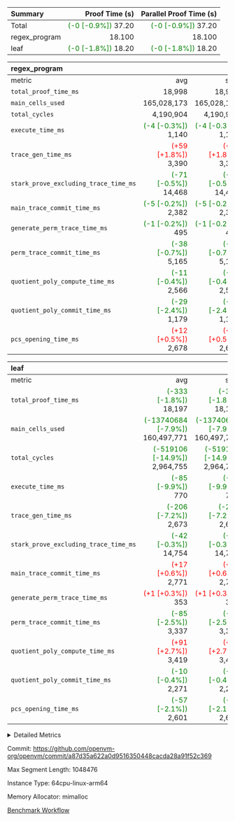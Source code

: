| Summary | Proof Time (s) | Parallel Proof Time (s) |
|:---|---:|---:|
| Total | <span style='color: green'>(-0 [-0.9%])</span> 37.20 | <span style='color: green'>(-0 [-0.9%])</span> 37.20 |
| regex_program |  18.100 |  18.100 |
| leaf | <span style='color: green'>(-0 [-1.8%])</span> 18.20 | <span style='color: green'>(-0 [-1.8%])</span> 18.20 |


| regex_program |||||
|:---|---:|---:|---:|---:|
|metric|avg|sum|max|min|
| `total_proof_time_ms ` |  18,998 |  18,998 |  18,998 |  18,998 |
| `main_cells_used     ` |  165,028,173 |  165,028,173 |  165,028,173 |  165,028,173 |
| `total_cycles        ` |  4,190,904 |  4,190,904 |  4,190,904 |  4,190,904 |
| `execute_time_ms     ` | <span style='color: green'>(-4 [-0.3%])</span> 1,140 | <span style='color: green'>(-4 [-0.3%])</span> 1,140 | <span style='color: green'>(-4 [-0.3%])</span> 1,140 | <span style='color: green'>(-4 [-0.3%])</span> 1,140 |
| `trace_gen_time_ms   ` | <span style='color: red'>(+59 [+1.8%])</span> 3,390 | <span style='color: red'>(+59 [+1.8%])</span> 3,390 | <span style='color: red'>(+59 [+1.8%])</span> 3,390 | <span style='color: red'>(+59 [+1.8%])</span> 3,390 |
| `stark_prove_excluding_trace_time_ms` | <span style='color: green'>(-71 [-0.5%])</span> 14,468 | <span style='color: green'>(-71 [-0.5%])</span> 14,468 | <span style='color: green'>(-71 [-0.5%])</span> 14,468 | <span style='color: green'>(-71 [-0.5%])</span> 14,468 |
| `main_trace_commit_time_ms` | <span style='color: green'>(-5 [-0.2%])</span> 2,382 | <span style='color: green'>(-5 [-0.2%])</span> 2,382 | <span style='color: green'>(-5 [-0.2%])</span> 2,382 | <span style='color: green'>(-5 [-0.2%])</span> 2,382 |
| `generate_perm_trace_time_ms` | <span style='color: green'>(-1 [-0.2%])</span> 495 | <span style='color: green'>(-1 [-0.2%])</span> 495 | <span style='color: green'>(-1 [-0.2%])</span> 495 | <span style='color: green'>(-1 [-0.2%])</span> 495 |
| `perm_trace_commit_time_ms` | <span style='color: green'>(-38 [-0.7%])</span> 5,165 | <span style='color: green'>(-38 [-0.7%])</span> 5,165 | <span style='color: green'>(-38 [-0.7%])</span> 5,165 | <span style='color: green'>(-38 [-0.7%])</span> 5,165 |
| `quotient_poly_compute_time_ms` | <span style='color: green'>(-11 [-0.4%])</span> 2,566 | <span style='color: green'>(-11 [-0.4%])</span> 2,566 | <span style='color: green'>(-11 [-0.4%])</span> 2,566 | <span style='color: green'>(-11 [-0.4%])</span> 2,566 |
| `quotient_poly_commit_time_ms` | <span style='color: green'>(-29 [-2.4%])</span> 1,179 | <span style='color: green'>(-29 [-2.4%])</span> 1,179 | <span style='color: green'>(-29 [-2.4%])</span> 1,179 | <span style='color: green'>(-29 [-2.4%])</span> 1,179 |
| `pcs_opening_time_ms ` | <span style='color: red'>(+12 [+0.5%])</span> 2,678 | <span style='color: red'>(+12 [+0.5%])</span> 2,678 | <span style='color: red'>(+12 [+0.5%])</span> 2,678 | <span style='color: red'>(+12 [+0.5%])</span> 2,678 |

| leaf |||||
|:---|---:|---:|---:|---:|
|metric|avg|sum|max|min|
| `total_proof_time_ms ` | <span style='color: green'>(-333 [-1.8%])</span> 18,197 | <span style='color: green'>(-333 [-1.8%])</span> 18,197 | <span style='color: green'>(-333 [-1.8%])</span> 18,197 | <span style='color: green'>(-333 [-1.8%])</span> 18,197 |
| `main_cells_used     ` | <span style='color: green'>(-13740684 [-7.9%])</span> 160,497,771 | <span style='color: green'>(-13740684 [-7.9%])</span> 160,497,771 | <span style='color: green'>(-13740684 [-7.9%])</span> 160,497,771 | <span style='color: green'>(-13740684 [-7.9%])</span> 160,497,771 |
| `total_cycles        ` | <span style='color: green'>(-519106 [-14.9%])</span> 2,964,755 | <span style='color: green'>(-519106 [-14.9%])</span> 2,964,755 | <span style='color: green'>(-519106 [-14.9%])</span> 2,964,755 | <span style='color: green'>(-519106 [-14.9%])</span> 2,964,755 |
| `execute_time_ms     ` | <span style='color: green'>(-85 [-9.9%])</span> 770 | <span style='color: green'>(-85 [-9.9%])</span> 770 | <span style='color: green'>(-85 [-9.9%])</span> 770 | <span style='color: green'>(-85 [-9.9%])</span> 770 |
| `trace_gen_time_ms   ` | <span style='color: green'>(-206 [-7.2%])</span> 2,673 | <span style='color: green'>(-206 [-7.2%])</span> 2,673 | <span style='color: green'>(-206 [-7.2%])</span> 2,673 | <span style='color: green'>(-206 [-7.2%])</span> 2,673 |
| `stark_prove_excluding_trace_time_ms` | <span style='color: green'>(-42 [-0.3%])</span> 14,754 | <span style='color: green'>(-42 [-0.3%])</span> 14,754 | <span style='color: green'>(-42 [-0.3%])</span> 14,754 | <span style='color: green'>(-42 [-0.3%])</span> 14,754 |
| `main_trace_commit_time_ms` | <span style='color: red'>(+17 [+0.6%])</span> 2,771 | <span style='color: red'>(+17 [+0.6%])</span> 2,771 | <span style='color: red'>(+17 [+0.6%])</span> 2,771 | <span style='color: red'>(+17 [+0.6%])</span> 2,771 |
| `generate_perm_trace_time_ms` | <span style='color: red'>(+1 [+0.3%])</span> 353 | <span style='color: red'>(+1 [+0.3%])</span> 353 | <span style='color: red'>(+1 [+0.3%])</span> 353 | <span style='color: red'>(+1 [+0.3%])</span> 353 |
| `perm_trace_commit_time_ms` | <span style='color: green'>(-85 [-2.5%])</span> 3,337 | <span style='color: green'>(-85 [-2.5%])</span> 3,337 | <span style='color: green'>(-85 [-2.5%])</span> 3,337 | <span style='color: green'>(-85 [-2.5%])</span> 3,337 |
| `quotient_poly_compute_time_ms` | <span style='color: red'>(+91 [+2.7%])</span> 3,419 | <span style='color: red'>(+91 [+2.7%])</span> 3,419 | <span style='color: red'>(+91 [+2.7%])</span> 3,419 | <span style='color: red'>(+91 [+2.7%])</span> 3,419 |
| `quotient_poly_commit_time_ms` | <span style='color: green'>(-10 [-0.4%])</span> 2,271 | <span style='color: green'>(-10 [-0.4%])</span> 2,271 | <span style='color: green'>(-10 [-0.4%])</span> 2,271 | <span style='color: green'>(-10 [-0.4%])</span> 2,271 |
| `pcs_opening_time_ms ` | <span style='color: green'>(-57 [-2.1%])</span> 2,601 | <span style='color: green'>(-57 [-2.1%])</span> 2,601 | <span style='color: green'>(-57 [-2.1%])</span> 2,601 | <span style='color: green'>(-57 [-2.1%])</span> 2,601 |



<details>
<summary>Detailed Metrics</summary>

| group | num_segments | keygen_time_ms | commit_exe_time_ms |
| --- | --- | --- | --- |
| regex_program | 1 | 624 | 42 | 

| group | air_name | quotient_deg | interactions | constraints |
| --- | --- | --- | --- | --- |
| leaf | AccessAdapterAir<2> | 4 | 5 | 12 | 
| leaf | AccessAdapterAir<4> | 4 | 5 | 12 | 
| leaf | AccessAdapterAir<8> | 4 | 5 | 12 | 
| leaf | FriReducedOpeningAir | 4 | 35 | 59 | 
| leaf | NativePoseidon2Air<BabyBearParameters>, 1> | 4 | 176 | 590 | 
| leaf | PhantomAir | 4 | 3 | 4 | 
| leaf | ProgramAir | 1 | 1 | 4 | 
| leaf | VariableRangeCheckerAir | 1 | 1 | 4 | 
| leaf | VmAirWrapper<BranchNativeAdapterAir, BranchEqualCoreAir<1> | 2 | 11 | 23 | 
| leaf | VmAirWrapper<JalNativeAdapterAir, JalCoreAir> | 4 | 7 | 6 | 
| leaf | VmAirWrapper<NativeAdapterAir<2, 0>, PublicValuesCoreAir> | 4 | 11 | 23 | 
| leaf | VmAirWrapper<NativeAdapterAir<2, 1>, FieldArithmeticCoreAir> | 4 | 15 | 23 | 
| leaf | VmAirWrapper<NativeLoadStoreAdapterAir<1>, NativeLoadStoreCoreAir<1> | 4 | 15 | 20 | 
| leaf | VmAirWrapper<NativeLoadStoreAdapterAir<4>, NativeLoadStoreCoreAir<4> | 4 | 15 | 20 | 
| leaf | VmAirWrapper<NativeVectorizedAdapterAir<4>, FieldExtensionCoreAir> | 4 | 15 | 23 | 
| leaf | VmConnectorAir | 4 | 3 | 8 | 
| leaf | VolatileBoundaryAir | 4 | 4 | 16 | 
| regex_program | AccessAdapterAir<16> | 2 | 5 | 14 | 
| regex_program | AccessAdapterAir<2> | 2 | 5 | 14 | 
| regex_program | AccessAdapterAir<32> | 2 | 5 | 14 | 
| regex_program | AccessAdapterAir<4> | 2 | 5 | 14 | 
| regex_program | AccessAdapterAir<64> | 2 | 5 | 14 | 
| regex_program | AccessAdapterAir<8> | 2 | 5 | 14 | 
| regex_program | BitwiseOperationLookupAir<8> | 2 | 2 | 4 | 
| regex_program | KeccakVmAir | 2 | 321 | 4,571 | 
| regex_program | MemoryMerkleAir<8> | 2 | 4 | 40 | 
| regex_program | PersistentBoundaryAir<8> | 2 | 3 | 6 | 
| regex_program | PhantomAir | 2 | 3 | 5 | 
| regex_program | Poseidon2PeripheryAir<BabyBearParameters>, 1> | 2 | 1 | 286 | 
| regex_program | ProgramAir | 1 | 1 | 4 | 
| regex_program | RangeTupleCheckerAir<2> | 1 | 1 | 4 | 
| regex_program | VariableRangeCheckerAir | 1 | 1 | 4 | 
| regex_program | VmAirWrapper<Rv32BaseAluAdapterAir, BaseAluCoreAir<4, 8> | 2 | 19 | 43 | 
| regex_program | VmAirWrapper<Rv32BaseAluAdapterAir, LessThanCoreAir<4, 8> | 2 | 17 | 39 | 
| regex_program | VmAirWrapper<Rv32BaseAluAdapterAir, ShiftCoreAir<4, 8> | 2 | 23 | 90 | 
| regex_program | VmAirWrapper<Rv32BranchAdapterAir, BranchEqualCoreAir<4> | 2 | 11 | 25 | 
| regex_program | VmAirWrapper<Rv32BranchAdapterAir, BranchLessThanCoreAir<4, 8> | 2 | 13 | 41 | 
| regex_program | VmAirWrapper<Rv32CondRdWriteAdapterAir, Rv32JalLuiCoreAir> | 2 | 10 | 22 | 
| regex_program | VmAirWrapper<Rv32HintStoreAdapterAir, Rv32HintStoreCoreAir> | 2 | 15 | 17 | 
| regex_program | VmAirWrapper<Rv32JalrAdapterAir, Rv32JalrCoreAir> | 2 | 16 | 20 | 
| regex_program | VmAirWrapper<Rv32LoadStoreAdapterAir, LoadSignExtendCoreAir<4, 8> | 2 | 18 | 33 | 
| regex_program | VmAirWrapper<Rv32LoadStoreAdapterAir, LoadStoreCoreAir<4> | 2 | 17 | 38 | 
| regex_program | VmAirWrapper<Rv32MultAdapterAir, DivRemCoreAir<4, 8> | 2 | 25 | 88 | 
| regex_program | VmAirWrapper<Rv32MultAdapterAir, MulHCoreAir<4, 8> | 2 | 24 | 38 | 
| regex_program | VmAirWrapper<Rv32MultAdapterAir, MultiplicationCoreAir<4, 8> | 2 | 19 | 26 | 
| regex_program | VmAirWrapper<Rv32RdWriteAdapterAir, Rv32AuipcCoreAir> | 2 | 11 | 15 | 
| regex_program | VmConnectorAir | 2 | 3 | 9 | 

| group | air_name | idx | rows | prep_cols | perm_cols | main_cols | cells |
| --- | --- | --- | --- | --- | --- | --- | --- |
| leaf | AccessAdapterAir<2> | 0 | 1,048,576 |  | 16 | 11 | 28,311,552 | 
| leaf | AccessAdapterAir<4> | 0 | 524,288 |  | 16 | 13 | 15,204,352 | 
| leaf | AccessAdapterAir<8> | 0 | 512 |  | 16 | 17 | 16,896 | 
| leaf | FriReducedOpeningAir | 0 | 1,048,576 |  | 76 | 64 | 146,800,640 | 
| leaf | NativePoseidon2Air<BabyBearParameters>, 1> | 0 | 65,536 |  | 356 | 399 | 49,479,680 | 
| leaf | PhantomAir | 0 | 32,768 |  | 8 | 6 | 458,752 | 
| leaf | ProgramAir | 0 | 262,144 |  | 8 | 10 | 4,718,592 | 
| leaf | VariableRangeCheckerAir | 0 | 262,144 | 2 | 8 | 1 | 2,359,296 | 
| leaf | VmAirWrapper<BranchNativeAdapterAir, BranchEqualCoreAir<1> | 0 | 1,048,576 |  | 28 | 23 | 53,477,376 | 
| leaf | VmAirWrapper<JalNativeAdapterAir, JalCoreAir> | 0 | 65,536 |  | 12 | 10 | 1,441,792 | 
| leaf | VmAirWrapper<NativeAdapterAir<2, 0>, PublicValuesCoreAir> | 0 | 64 |  | 16 | 23 | 2,496 | 
| leaf | VmAirWrapper<NativeAdapterAir<2, 1>, FieldArithmeticCoreAir> | 0 | 2,097,152 |  | 20 | 30 | 104,857,600 | 
| leaf | VmAirWrapper<NativeLoadStoreAdapterAir<1>, NativeLoadStoreCoreAir<1> | 0 | 1,048,576 |  | 36 | 25 | 63,963,136 | 
| leaf | VmAirWrapper<NativeLoadStoreAdapterAir<4>, NativeLoadStoreCoreAir<4> | 0 | 65,536 |  | 36 | 34 | 4,587,520 | 
| leaf | VmAirWrapper<NativeVectorizedAdapterAir<4>, FieldExtensionCoreAir> | 0 | 131,072 |  | 20 | 40 | 7,864,320 | 
| leaf | VmConnectorAir | 0 | 2 | 1 | 8 | 4 | 24 | 
| leaf | VolatileBoundaryAir | 0 | 1,048,576 |  | 8 | 11 | 19,922,944 | 

| group | air_name | segment | rows | prep_cols | perm_cols | main_cols | cells |
| --- | --- | --- | --- | --- | --- | --- | --- |
| regex_program | AccessAdapterAir<2> | 0 | 64 |  | 24 | 11 | 2,240 | 
| regex_program | AccessAdapterAir<4> | 0 | 32 |  | 24 | 13 | 1,184 | 
| regex_program | AccessAdapterAir<8> | 0 | 131,072 |  | 24 | 17 | 5,373,952 | 
| regex_program | BitwiseOperationLookupAir<8> | 0 | 65,536 | 3 | 8 | 2 | 655,360 | 
| regex_program | KeccakVmAir | 0 | 32 |  | 1,288 | 3,164 | 142,464 | 
| regex_program | MemoryMerkleAir<8> | 0 | 131,072 |  | 20 | 32 | 6,815,744 | 
| regex_program | PersistentBoundaryAir<8> | 0 | 131,072 |  | 12 | 20 | 4,194,304 | 
| regex_program | PhantomAir | 0 | 512 |  | 12 | 6 | 9,216 | 
| regex_program | Poseidon2PeripheryAir<BabyBearParameters>, 1> | 0 | 16,384 |  | 8 | 300 | 5,046,272 | 
| regex_program | ProgramAir | 0 | 131,072 |  | 8 | 10 | 2,359,296 | 
| regex_program | RangeTupleCheckerAir<2> | 0 | 524,288 | 2 | 8 | 1 | 4,718,592 | 
| regex_program | VariableRangeCheckerAir | 0 | 262,144 | 2 | 8 | 1 | 2,359,296 | 
| regex_program | VmAirWrapper<Rv32BaseAluAdapterAir, BaseAluCoreAir<4, 8> | 0 | 2,097,152 |  | 80 | 36 | 243,269,632 | 
| regex_program | VmAirWrapper<Rv32BaseAluAdapterAir, LessThanCoreAir<4, 8> | 0 | 65,536 |  | 40 | 37 | 5,046,272 | 
| regex_program | VmAirWrapper<Rv32BaseAluAdapterAir, ShiftCoreAir<4, 8> | 0 | 262,144 |  | 52 | 53 | 27,525,120 | 
| regex_program | VmAirWrapper<Rv32BranchAdapterAir, BranchEqualCoreAir<4> | 0 | 524,288 |  | 48 | 26 | 38,797,312 | 
| regex_program | VmAirWrapper<Rv32BranchAdapterAir, BranchLessThanCoreAir<4, 8> | 0 | 262,144 |  | 56 | 32 | 23,068,672 | 
| regex_program | VmAirWrapper<Rv32CondRdWriteAdapterAir, Rv32JalLuiCoreAir> | 0 | 131,072 |  | 44 | 18 | 8,126,464 | 
| regex_program | VmAirWrapper<Rv32HintStoreAdapterAir, Rv32HintStoreCoreAir> | 0 | 16,384 |  | 36 | 26 | 1,015,808 | 
| regex_program | VmAirWrapper<Rv32JalrAdapterAir, Rv32JalrCoreAir> | 0 | 131,072 |  | 36 | 28 | 8,388,608 | 
| regex_program | VmAirWrapper<Rv32LoadStoreAdapterAir, LoadSignExtendCoreAir<4, 8> | 0 | 1,024 |  | 76 | 35 | 113,664 | 
| regex_program | VmAirWrapper<Rv32LoadStoreAdapterAir, LoadStoreCoreAir<4> | 0 | 2,097,152 |  | 72 | 40 | 234,881,024 | 
| regex_program | VmAirWrapper<Rv32MultAdapterAir, DivRemCoreAir<4, 8> | 0 | 128 |  | 104 | 57 | 20,608 | 
| regex_program | VmAirWrapper<Rv32MultAdapterAir, MulHCoreAir<4, 8> | 0 | 256 |  | 100 | 39 | 35,584 | 
| regex_program | VmAirWrapper<Rv32MultAdapterAir, MultiplicationCoreAir<4, 8> | 0 | 65,536 |  | 80 | 31 | 7,274,496 | 
| regex_program | VmAirWrapper<Rv32RdWriteAdapterAir, Rv32AuipcCoreAir> | 0 | 65,536 |  | 28 | 21 | 3,211,264 | 
| regex_program | VmConnectorAir | 0 | 2 | 1 | 12 | 4 | 32 | 

| group | idx | trace_gen_time_ms | total_proof_time_ms | total_cycles | total_cells | stark_prove_excluding_trace_time_ms | quotient_poly_compute_time_ms | quotient_poly_commit_time_ms | perm_trace_commit_time_ms | pcs_opening_time_ms | main_trace_commit_time_ms | main_cells_used | generate_perm_trace_time_ms | execute_time_ms |
| --- | --- | --- | --- | --- | --- | --- | --- | --- | --- | --- | --- | --- | --- | --- |
| leaf | 0 | 2,673 | 18,197 | 2,964,755 | 503,466,968 | 14,754 | 3,419 | 2,271 | 3,337 | 2,601 | 2,771 | 160,497,771 | 353 | 770 | 

| group | segment | trace_gen_time_ms | total_proof_time_ms | total_cycles | total_cells | stark_prove_excluding_trace_time_ms | quotient_poly_compute_time_ms | quotient_poly_commit_time_ms | perm_trace_commit_time_ms | pcs_opening_time_ms | main_trace_commit_time_ms | main_cells_used | generate_perm_trace_time_ms | execute_time_ms |
| --- | --- | --- | --- | --- | --- | --- | --- | --- | --- | --- | --- | --- | --- | --- |
| regex_program | 0 | 3,390 | 18,998 | 4,190,904 | 632,452,480 | 14,468 | 2,566 | 1,179 | 5,165 | 2,678 | 2,382 | 165,028,173 | 495 | 1,140 | 

</details>


Commit: https://github.com/openvm-org/openvm/commit/a87d35a622a0d9516350448cacda28a91f52c369

Max Segment Length: 1048476

Instance Type: 64cpu-linux-arm64

Memory Allocator: mimalloc

[Benchmark Workflow](https://github.com/openvm-org/openvm/actions/runs/12890526248)

